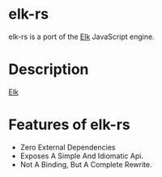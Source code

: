 # elk-rs

elk-rs is a port of the [Elk](https://github.com/cesanta/elk) JavaScript engine.

# Description

[Elk](https://github.com/cesanta/elk)



# Features of elk-rs

- Zero External Dependencies
- Exposes A Simple And Idiomatic Api.
- Not A Binding, But A Complete Rewrite.

